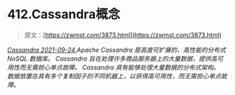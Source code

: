 <!--yml
category: 未分类
date: 0001-01-01 00:00:00
--->

# 412.Cassandra概念

> 原文：[https://zwmst.com/3873.html](https://zwmst.com/3873.html)

   [ *Cassandra* ](https://zwmst.com/cassandra)*[ <time datetime="2021-09-24T14:10:04+08:00"> 2021-09-24 </time> ](https://zwmst.com/3873.html)  Apache Cassandra 是高度可扩展的，高性能的分布式 NoSQL 数据库。 Cassandra 旨在处理许多商品服务器上的大量数据，提供高可用性而无需担心单点故障。
Cassandra 具有能够处理大量数据的分布式架构。 数据放置在具有多个复制因子的不同机器上，以获得高可用性，而无需担心单点故障。*